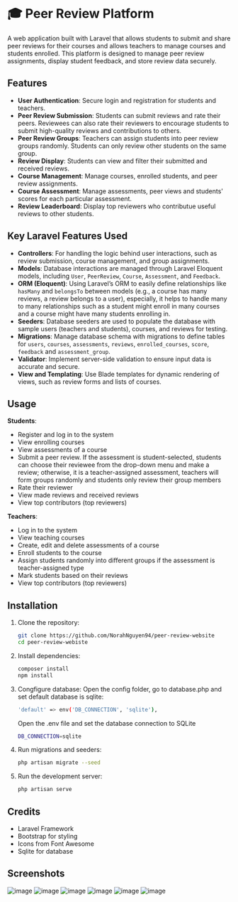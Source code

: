 # 🎓 Peer Review Platform

A web application built with Laravel that allows students to submit and share peer reviews for their courses and allows teachers to manage courses and students enrolled. This platform is designed to manage peer review assignments, display student feedback, and store review data securely.

## Features

- **User Authentication**: Secure login and registration for students and teachers.
- **Peer Review Submission**: Students can submit reviews and rate their peers. Reviewees can also rate their reviewers to encourage students to submit high-quality reviews and contributions to others.
- **Peer Review Groups**: Teachers can assign students into peer review groups randomly. Students can only review other students on the same group.
- **Review Display**: Students can view and filter their submitted and received reviews.
- **Course Management**: Manage courses, enrolled students, and peer review assignments.
- **Course Assessment**: Manage assessments, peer views and students' scores for each particular assessment.
- **Review Leaderboard**: Display top reviewers who contributue useful reviews to other students.

## Key Laravel Features Used

- **Controllers**: For handling the logic behind user interactions, such as review submission, course management, and group assignments.
- **Models**: Database interactions are managed through Laravel Eloquent models, including `User`, `PeerReview`, `Course`, `Assessment`, and `Feedback`.
- **ORM (Eloquent)**: Using Laravel’s ORM to easily define relationships like `hasMany` and `belongsTo` between models (e.g., a course has many reviews, a review belongs to a user), especially, it helps to handle many to many relationships such as a student might enroll in many courses and a course might have many students enrolling in.
- **Seeders**: Database seeders are used to populate the database with sample users (teachers and students), courses, and reviews for testing.
- **Migrations**: Manage database schema with migrations to define tables for `users`, `courses`, `assessments`, `reviews`, `enrolled_courses`, `score`, `feedback` and `assessment_group`.
- **Validator**: Implement server-side validation to ensure input data is accurate and secure.
- **View and Templating**: Use Blade templates for dynamic rendering of views, such as review forms and lists of courses.

## Usage

**Students**:
- Register and log in to the system
- View enrolling courses
- View assessments of a course
- Submit a peer review. If the assessment is student-selected, students can choose their reviewee from the drop-down menu and make a review; otherwise, it is a teacher-assigned assessment, teachers will form groups randomly and students only review their group members
- Rate their reviewer
- View made reviews and received reviews
- View top contributors (top reviewers)
  
**Teachers**:
- Log in to the system
- View teaching courses
- Create, edit and delete assessments of a course
- Enroll students to the course
- Assign students randomly into different groups if the assessment is teacher-assigned type
- Mark students based on their reviews
- View top contributors (top reviewers)

## Installation

1. Clone the repository:
    ```bash
    git clone https://github.com/NorahNguyen94/peer-review-website
    cd peer-review-webiste
    ```

2. Install dependencies:
    ```bash
    composer install
    npm install
    ```
    
3. Congfigure database:
   Open the config folder, go to database.php and set default database is sqlite:
    ```bash
    'default' => env('DB_CONNECTION', 'sqlite'),
    ```
   Open the .env file and set the database connection to SQLite
    ```bash
   DB_CONNECTION=sqlite
    ```
    
4. Run migrations and seeders:
    ```bash
    php artisan migrate --seed
    ```
    
5. Run the development server:
    ```bash
    php artisan serve
    ```

## Credits

- Laravel Framework
- Bootstrap for styling
- Icons from Font Awesome
- Sqlite for database

## Screenshots

![image](https://github.com/user-attachments/assets/99ad1201-4ba7-40ce-88a6-f90509ec869c)
![image](https://github.com/user-attachments/assets/5bfddfbe-f7db-4532-a493-e4a9397f1862)
![image](https://github.com/user-attachments/assets/95f841bb-0193-40b1-a2df-f17575ecb31e)
![image](https://github.com/user-attachments/assets/b9579492-0894-447f-a823-2d73a84cebba)
![image](https://github.com/user-attachments/assets/39544c78-6877-4b21-810d-c57968ecd0d7)
![image](https://github.com/user-attachments/assets/28990ff4-b389-4883-9937-9380872501d2)






